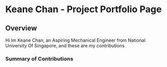 # Keane Chan - Project Portfolio Page

## Overview

Hi Im Keane Chan, an Aspiring Mechanical Engineer from National University Of Singapore, and these are my contributions

### Summary of Contributions